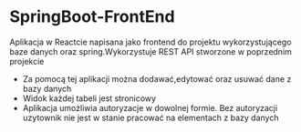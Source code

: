 # SpringBoot-FrontEnd
Aplikacja w Reactcie napisana jako frontend do projektu wykorzystującego baze danych oraz spring.Wykorzystuje REST API stworzone w poprzednim projekcie

- Za pomocą tej aplikacji można dodawać,edytować oraz usuwać dane z bazy danych
- Widok każdej tabeli jest stronicowy
- Aplikacja umożliwia autoryzacje w dowolnej formie. Bez autoryzacji uzytownik nie jest w stanie pracować na elementach z bazy danych
